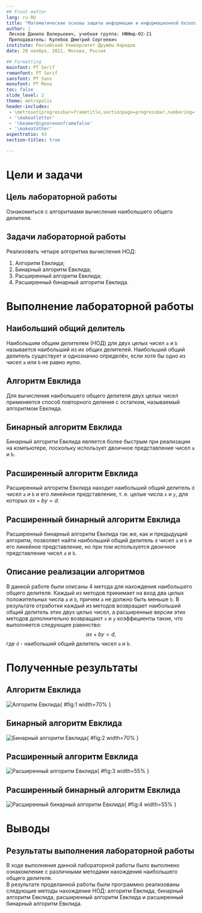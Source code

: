 ```yaml
---
## Front matter
lang: ru-RU
title: "Математические основы защиты информации и информационной безопасности. Лабораторная работа №4. Вычисление наибольшего общего делителя"
author: |
 Лесков Данила Валерьевич, учебная группа: НФИмд-02-21  
 Преподаватель: Кулябов Дмитрий Сергеевич
institute: Российский Университет Дружбы Народов
date: 20 ноября, 2021, Москва, Россия

## Formatting
mainfont: PT Serif
romanfont: PT Serif
sansfont: PT Sans
monofont: PT Mono
toc: false
slide_level: 2
theme: metropolis
header-includes: 
 - \metroset{progressbar=frametitle,sectionpage=progressbar,numbering=fraction}
 - '\makeatletter'
 - '\beamer@ignorenonframefalse'
 - '\makeatother'
aspectratio: 43
section-titles: true

---
```


# Цели и задачи

## Цель лабораторной работы

Ознакомиться с алгоритмами вычисления наибольшего общего делителя.

## Задачи лабораторной работы 

Реализовать четыре алгоритма вычисления НОД:
1. Алгоритм Евклида;
2. Бинарный алгоритм Евклида;
3. Расширенный алгоритм Евклида;
4. Расширенный бинарный алгоритм Евклида.

# Выполнение лабораторной работы

## Наибольший общий делитель

Наибольшим общим делителем (НОД) для двух целых чисел `a` и `b` называется наибольший из их общих делителей. Наибольший общий делитель существует и однозначно определён, если хотя бы одно из чисел `a` или `b` не равно нулю.

## Алгоритм Евклида

Для вычисления наибольшего общего делителя двух целых чисел применяется способ повторного деления с остатком, называемый алгоритмом Евклида.

## Бинарный алгоритм Евклида

Бинарный алгоритм Евклида является более быстрым при реализации на компьютере, поскольку использует двоичное представление чисел `a` и `b`.

## Расширенный алгоритм Евклида

Расширенный алгоритм Евклида находит наибольший общий делитель `d` чисел `а` и `b` и его линейное представление, т. е. целые числа `x` и `у`, для которых $ах + by = d$.

## Расширенный бинарный алгоритм Евклида

Расширенный бинарный алгоритм Евклида так же, как и предыдущий алгоритм, позволяет найти наибольший общий делитель `d` чисел `а` и `b` и его линейное представление, но при том используется двоичное представление чисел `a` и `b`.

## Описание реализации алгоритмов

В данной работе были описаны 4 метода для нахождения наибольшего общего делителя. Каждый из методов принимает на вход два целых положительных числа `a` и `b`, причем `a` не должно быть меньше `b`. В результате отработки каждый из методов возвращает наибольший общий делитель этих двух целых чисел, а расширенные версии этих методов дополнительно возвращают `x` и `y` коэффициенты такие, что выполняется следующее равенство:
$$ ax + by = d, $$
где `d` - наибольший общий делитель чисел `a` и `b`.

# Полученные результаты

## Алгоритм Евклида

![Алгоритм Евклида](image/1.png){ #fig:1 width=70% }  

## Бинарный алгоритм Евклида

![Бинарный алгоритм Евклида](image/2.png){ #fig:2 width=70% }  

## Расширенный алгоритм Евклида

![Расширенный алгоритм Евклида](image/3.png){ #fig:3 width=55% }  

## Расширенный бинарный алгоритм Евклида

![Расширенный бинарный алгоритм Евклида](image/4.png){ #fig:4 width=55% }  

# Выводы

## Результаты выполнения лабораторной работы

В ходе выполнения данной лабораторной работы было выполнено ознакомление с различными методами нахождения наибольшего общего делителя.  
В результате проделанной работы были программно реализованы следующие методы нахождение НОД: алгоритм Евклида, бинарный алгоритм Евклида, расширенный алгоритм Евклида и расширенный бинарный алгоритм Евклида.